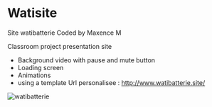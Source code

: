 # Watisite
Site watibatterie
Coded by Maxence M

Classroom project presentation site
- Background video with pause and mute button
- Loading screen
- Animations
- using a template
Url personalisee : http://www.watibatterie.site/

![watibatterie](https://user-images.githubusercontent.com/82032288/160294690-d25ef0cc-297b-494f-8f0b-8619eb7e2657.png)
